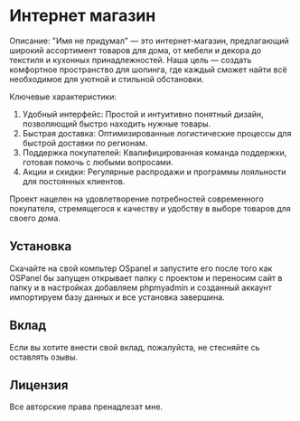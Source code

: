 # Интернет магазин

Описание:
"Имя не придумал" — это интернет-магазин, предлагающий широкий ассортимент товаров для дома, от мебели и декора до текстиля и кухонных принадлежностей. Наша цель — создать комфортное пространство для шопинга, где каждый сможет найти всё необходимое для уютной и стильной обстановки.

Ключевые характеристики:
1. Удобный интерфейс: Простой и интуитивно понятный дизайн, позволяющий быстро находить нужные товары.
4. Быстрая доставка: Оптимизированные логистические процессы для быстрой доставки по регионам.
5. Поддержка покупателей: Квалифицированная команда поддержки, готовая помочь с любыми вопросами.
6. Акции и скидки: Регулярные распродажи и программы лояльности для постоянных клиентов.

Проект нацелен на удовлетворение потребностей современного покупателя, стремящегося к качеству и удобству в выборе товаров для своего дома.

## Установка
Скачайте на свой компьтер OSpanel и запустите его после того как OSPanel бы запущен открывает папку с проектом и переносим сайт в папку и в настройках добавляем phpmyadmin и созданный аккаунт импортируем базу данных и все установка завершина.

## Вклад

Если вы хотите внести свой вклад, пожалуйста, не стесняйте сь оставлять озывы.

## Лицензия

Все авторские права пренадлезат мне.
